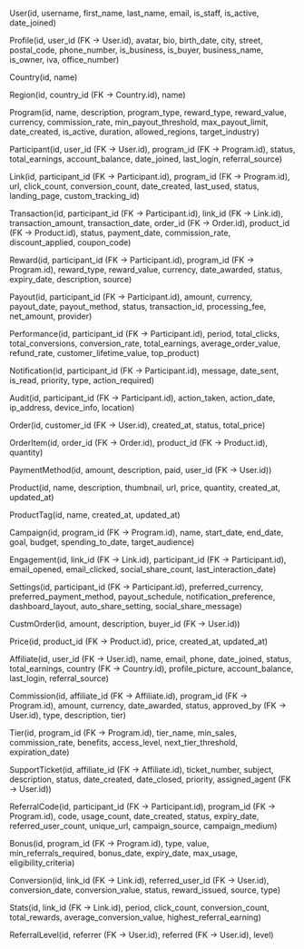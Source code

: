 User(id, username, first_name, last_name, email, is_staff, is_active, date_joined)

Profile(id, user_id (FK -> User.id), avatar, bio, birth_date, city, street, postal_code, phone_number, is_business, is_buyer, business_name, is_owner, iva, office_number)

Country(id, name)

Region(id, country_id (FK -> Country.id), name)

Program(id, name, description, program_type, reward_type, reward_value, currency, commission_rate, min_payout_threshold, max_payout_limit, date_created, is_active, duration, allowed_regions, target_industry)

Participant(id, user_id (FK -> User.id), program_id (FK -> Program.id), status, total_earnings, account_balance, date_joined, last_login, referral_source)

Link(id, participant_id (FK -> Participant.id), program_id (FK -> Program.id), url, click_count, conversion_count, date_created, last_used, status, landing_page, custom_tracking_id)

Transaction(id, participant_id (FK -> Participant.id), link_id (FK -> Link.id), transaction_amount, transaction_date, order_id (FK -> Order.id), product_id (FK -> Product.id), status, payment_date, commission_rate, discount_applied, coupon_code)

Reward(id, participant_id (FK -> Participant.id), program_id (FK -> Program.id), reward_type, reward_value, currency, date_awarded, status, expiry_date, description, source)

Payout(id, participant_id (FK -> Participant.id), amount, currency, payout_date, payout_method, status, transaction_id, processing_fee, net_amount, provider)

Performance(id, participant_id (FK -> Participant.id), period, total_clicks, total_conversions, conversion_rate, total_earnings, average_order_value, refund_rate, customer_lifetime_value, top_product)

Notification(id, participant_id (FK -> Participant.id), message, date_sent, is_read, priority, type, action_required)

Audit(id, participant_id (FK -> Participant.id), action_taken, action_date, ip_address, device_info, location)

Order(id, customer_id (FK -> User.id), created_at, status, total_price)

OrderItem(id, order_id (FK -> Order.id), product_id (FK -> Product.id), quantity)

PaymentMethod(id, amount, description, paid, user_id (FK -> User.id))

Product(id, name, description, thumbnail, url, price, quantity, created_at, updated_at)

ProductTag(id, name, created_at, updated_at)

Campaign(id, program_id (FK -> Program.id), name, start_date, end_date, goal, budget, spending_to_date, target_audience)

Engagement(id, link_id (FK -> Link.id), participant_id (FK -> Participant.id), email_opened, email_clicked, social_share_count, last_interaction_date)

Settings(id, participant_id (FK -> Participant.id), preferred_currency, preferred_payment_method, payout_schedule, notification_preference, dashboard_layout, auto_share_setting, social_share_message)

CustmOrder(id, amount, description, buyer_id (FK -> User.id))

Price(id, product_id (FK -> Product.id), price, created_at, updated_at)

Affiliate(id, user_id (FK -> User.id), name, email, phone, date_joined, status, total_earnings, country (FK -> Country.id), profile_picture, account_balance, last_login, referral_source)

Commission(id, affiliate_id (FK -> Affiliate.id), program_id (FK -> Program.id), amount, currency, date_awarded, status, approved_by (FK -> User.id), type, description, tier)

Tier(id, program_id (FK -> Program.id), tier_name, min_sales, commission_rate, benefits, access_level, next_tier_threshold, expiration_date)

SupportTicket(id, affiliate_id (FK -> Affiliate.id), ticket_number, subject, description, status, date_created, date_closed, priority, assigned_agent (FK -> User.id))

ReferralCode(id, participant_id (FK -> Participant.id), program_id (FK -> Program.id), code, usage_count, date_created, status, expiry_date, referred_user_count, unique_url, campaign_source, campaign_medium)

Bonus(id, program_id (FK -> Program.id), type, value, min_referrals_required, bonus_date, expiry_date, max_usage, eligibility_criteria)

Conversion(id, link_id (FK -> Link.id), referred_user_id (FK -> User.id), conversion_date, conversion_value, status, reward_issued, source, type)

Stats(id, link_id (FK -> Link.id), period, click_count, conversion_count, total_rewards, average_conversion_value, highest_referral_earning)

ReferralLevel(id, referrer (FK -> User.id), referred (FK -> User.id), level)
